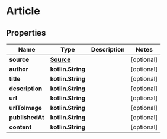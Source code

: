 
# Article

## Properties
Name | Type | Description | Notes
------------ | ------------- | ------------- | -------------
**source** | [**Source**](Source.md) |  |  [optional]
**author** | **kotlin.String** |  |  [optional]
**title** | **kotlin.String** |  |  [optional]
**description** | **kotlin.String** |  |  [optional]
**url** | **kotlin.String** |  |  [optional]
**urlToImage** | **kotlin.String** |  |  [optional]
**publishedAt** | **kotlin.String** |  |  [optional]
**content** | **kotlin.String** |  |  [optional]



